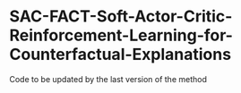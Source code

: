 # SAC-FACT-Soft-Actor-Critic-Reinforcement-Learning-for-Counterfactual-Explanations

Code to be updated by the last version of the method

